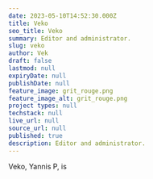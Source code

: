 ```yaml
---
date: 2023-05-10T14:52:30.000Z
title: Veko
seo_title: Veko
summary: Editor and administrator.
slug: veko
author: Vek
draft: false
lastmod: null
expiryDate: null
publishDate: null
feature_image: grit_rouge.png
feature_image_alt: grit_rouge.png
project types: null
techstack: null
live_url: null
source_url: null
published: true
description: Editor and administrator.
---
```


Veko, Yannis P, is
